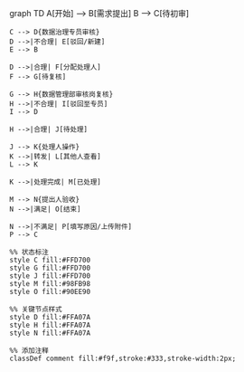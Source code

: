 graph TD
    A[开始] --> B[需求提出]
    B --> C[待初审]
    
    C --> D{数据治理专员审核}
    D -->|不合理| E[驳回/新建]
    E --> B
    
    D -->|合理| F[分配处理人]
    F --> G[待复核]
    
    G --> H{数据管理部审核岗复核}
    H -->|不合理| I[驳回至专员]
    I --> D
    
    H -->|合理| J[待处理]
    
    J --> K{处理人操作}
    K -->|转发| L[其他人查看]
    L --> K
    
    K -->|处理完成| M[已处理]
    
    M --> N{提出人验收}
    N -->|满足| O[结束]
    
    N -->|不满足| P[填写原因/上传附件]
    P --> C
    
    %% 状态标注
    style C fill:#FFD700
    style G fill:#FFD700
    style J fill:#FFD700
    style M fill:#98FB98
    style O fill:#90EE90
    
    %% 关键节点样式
    style D fill:#FFA07A
    style H fill:#FFA07A
    style N fill:#FFA07A
    
    %% 添加注释
    classDef comment fill:#f9f,stroke:#333,stroke-width:2px;
